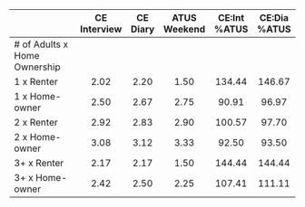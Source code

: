 
|                      | CE<br>Interview |  CE<br>Diary | ATUS<br>Weekend | CE:Int<br>%ATUS | CE:Dia<br>%ATUS |
| -------------------- | :----------: | :----------: | :----------: | :----------: | :----------: |
| # of Adults x Home Ownership |              |              |              |              |              |
| 1 x Renter           |         2.02 |         2.20 |         1.50 |       134.44 |       146.67 |
| 1 x Home-owner       |         2.50 |         2.67 |         2.75 |        90.91 |        96.97 |
| 2 x Renter           |         2.92 |         2.83 |         2.90 |       100.57 |        97.70 |
| 2 x Home-owner       |         3.08 |         3.12 |         3.33 |        92.50 |        93.50 |
| 3+ x Renter          |         2.17 |         2.17 |         1.50 |       144.44 |       144.44 |
| 3+ x Home-owner      |         2.42 |         2.50 |         2.25 |       107.41 |       111.11 |

